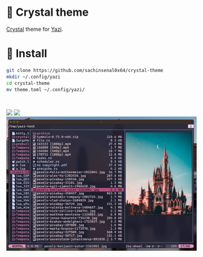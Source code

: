 # 🦄 Crystal theme


[Crystal](https://github.com/sachinsenal0x64/crystal-theme) theme for [Yazi](https://github.com/sxyazi/yazi).


# 🔮 Install

```sh
git clone https://github.com/sachinsenal0x64/crystal-theme
mkdir ~/.config/yazi
cd crystal-theme
mv theme.toml ~/.config/yazi/
```

<br>

![](https://sachinsenal0x64.github.io/picx-images-hosting/2024-07-10-00:59:09-screenshot.1lbpehgz06.webp) ![](https://sachinsenal0x64.github.io/picx-images-hosting/2024-01-03_18-31.4pbq5cqm5lds.webp)  ![](./screenshot.png)
 

